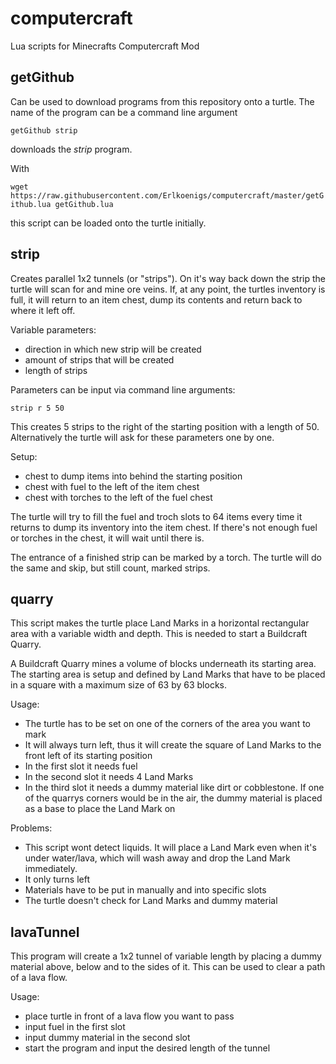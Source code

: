 # computercraft
Lua scripts for Minecrafts Computercraft Mod

## getGithub
Can be used to download programs from this repository onto a turtle. The name of the program can be a command line argument

`getGithub strip`

downloads the _strip_ program.

With

`wget https://raw.githubusercontent.com/Erlkoenigs/computercraft/master/getGithub.lua getGithub.lua`

this script can be loaded onto the turtle initially.

## strip
Creates parallel 1x2 tunnels (or "strips"). On it's way back down the strip the turtle will scan for and mine ore veins.
If, at any point, the turtles inventory is full, it will return to an item chest, dump its contents and return back to where it left off.

Variable parameters:
* direction in which new strip will be created
* amount of strips that will be created
* length of strips

Parameters can be input via command line arguments:

`strip r 5 50`

This creates 5 strips to the right of the starting position with a length of 50.
Alternatively the turtle will ask for these parameters one by one.

Setup:
* chest to dump items into behind the starting position
* chest with fuel to the left of the item chest
* chest with torches to the left of the fuel chest

The turtle will try to fill the fuel and troch slots to 64 items every time it returns to dump its inventory into the item chest.
If there's not enough fuel or torches in the chest, it will wait until there is.

The entrance of a finished strip can be marked by a torch. The turtle will do the same and skip, but still count, marked strips.

## quarry
This script makes the turtle place Land Marks in a horizontal rectangular area with a variable width and depth. This is needed to start a Buildcraft Quarry.

A Buildcraft Quarry mines a volume of blocks underneath its starting area. The starting area is setup and defined by Land Marks that have to be placed in a square with a maximum size of 63 by 63 blocks.

Usage:
* The turtle has to be set on one of the corners of the area you want to mark
* It will always turn left, thus it will create the square of Land Marks to the front left of its starting position
* In the first slot it needs fuel
* In the second slot it needs 4 Land Marks
* In the third slot it needs a dummy material like dirt or cobblestone. If one of the quarrys corners would be in the air, the dummy material is placed as a base to place the Land Mark on

Problems:
* This script wont detect liquids. It will place a Land Mark even when it's under water/lava, which will wash away and drop the Land Mark immediately.
* It only turns left
* Materials have to be put in manually and into specific slots
* The turtle doesn't check for Land Marks and dummy material

## lavaTunnel
This program will create a 1x2 tunnel of variable length by placing a dummy material above, below and to the sides of it. This can be used to clear a path of a lava flow.

Usage:
* place turtle in front of a lava flow you want to pass
* input fuel in the first slot
* input dummy material in the second slot
* start the program and input the desired length of the tunnel
